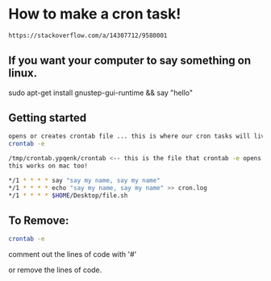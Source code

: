 # How to make a cron task!
```bash
https://stackoverflow.com/a/14307712/9580001
```

## If you want your computer to say something on linux.
sudo apt-get install gnustep-gui-runtime && say "hello"

## Getting started

```bash
opens or creates crontab file ... this is where our cron tasks will live
crontab -e
```

```bash
/tmp/crontab.ypqenk/crontab <-- this is the file that crontab -e opens on linux
this works on mac too!

*/1 * * * * say "say my name, say my name"
*/1 * * * * echo "say my name, say my name" >> cron.log
*/1 * * * * $HOME/Desktop/file.sh

```

## To Remove:
```bash
crontab -e
```
comment out the lines of code with '#'

or remove the lines of code.
